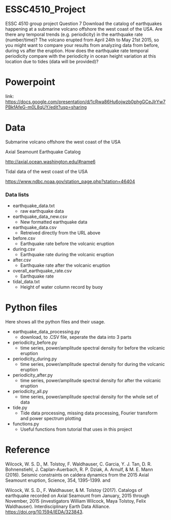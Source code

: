 # ESSC4510_Project
ESSC 4510 group project
Question 7
Download the catalog of earthquakes happening at a submarine volcano offshore the
west coast of the USA. Are there any
temporal trends (e.g. periodicity) in the earthquake rate (number/time)? The volcano
erupted from April 24th to May 21st 2015, so you might want to compare your results
from analyzing data from before, during vs after the eruption. How does the
earthquake rate temporal periodicity compare with the periodicity in ocean height
variation at this location due to tides (data will be provided)?

# Powerpoint
link: https://docs.google.com/presentation/d/1cRwa86Hu6ojwzb0phgGCeJlrYw7PBkfAfeG-m0L8qUY/edit?usp=sharing

# Data
Submarine volcano offshore the west coast of the USA

Axial Seamount Earthquake Catalog

http://axial.ocean.washington.edu/#name6

Tidal data of the west coast of the USA

https://www.ndbc.noaa.gov/station_page.php?station=46404

### Data lists
- earthquake_data.txt
  - raw earthquake data
- earthquake_data_new.csv
  - New formatted earthquake data
- earthquake_data.csv
  - Retreived directly from the URL above
- before.csv
  - Earthquake rate before the volcanic eruption
- during.csv
  - Earthquake rate during the volcanic eruption
- after.csv
  - Earthquake rate after the volcanic eruption
- overall_earthquake_rate.csv
  - Earthquake rate
- tidal_data.txt
  - Height of water column record by buoy

# Python files
Here shows all the python files and their usage.
- earthquake_data_processing.py
  - download, to .CSV file, seperate the data into 3 parts
- periodicity_before.py
  - time series, power/amplitude spectral density for before the volcanic eruption
- periodicity_during.py
  - time series, power/amplitude spectral density for during the volcanic eruption
- periodicity_after.py
  - time series, power/amplitude spectral density for after the volcanic eruption
- periodicity_all.py
  - time series, power/amplitude spectral density for the whole set of data
- tide.py
  - Tide data processing, missing data processing, Fourier transform and power spectrum plotting
- functions.py
  - Useful functions from tutorial that uses in this project

# Reference
Wilcock, W. S. D., M. Tolstoy, F. Waldhauser, C. Garcia, Y. J. Tan, D. R. Bohnenstiehl, J. Caplan-Auerbach, R. P. Dziak, A. Arnulf, & M. E. Mann (2016). Seismic constraints on caldera dynamics from the 2015 Axial Seamount eruption, Science, 354, 1395-1399. and

Wilcock, W. S. D., F. Waldhauser, & M. Tolstoy (2017). Catalogs of earthquake recorded on Axial Seamount from January, 2015 through November, 2015 (investigators William Wilcock, Maya Tolstoy, Felix Waldhauser). Interdisciplinary Earth Data Alliance. https://doi.org/10.1594/IEDA/323843.

